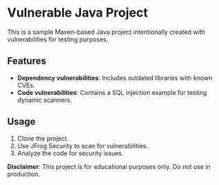 
# Vulnerable Java Project

This is a sample Maven-based Java project intentionally created with vulnerabilities for testing purposes.

## Features

- **Dependency vulnerabilities**: Includes outdated libraries with known CVEs.
- **Code vulnerabilities**: Contains a SQL injection example for testing dynamic scanners.

## Usage

1. Clone the project.
2. Use JFrog Security to scan for vulnerabilities.
3. Analyze the code for security issues.

**Disclaimer**: This project is for educational purposes only. Do not use in production.

